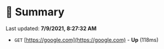 # 📖 Summary
Last updated: **7/9/2021, 8:27:32 AM**

- `GET` [https://google.com](https://google.com) - **Up** (118ms)

